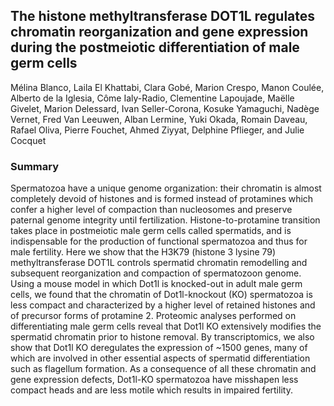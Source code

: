 ## The histone methyltransferase DOT1L regulates chromatin reorganization and gene expression during the postmeiotic differentiation of male germ cells
Mélina Blanco, Laila El Khattabi, Clara Gobé, Marion Crespo, Manon Coulée, Alberto de la Iglesia, Côme Ialy-Radio, Clementine Lapoujade, Maëlle Givelet, Marion Delessard, Ivan Seller-Corona, Kosuke Yamaguchi, Nadège Vernet, Fred Van Leeuwen, Alban Lermine, Yuki Okada, Romain Daveau, Rafael Oliva, Pierre Fouchet, Ahmed Ziyyat, Delphine Pflieger, and Julie Cocquet

### Summary
Spermatozoa have a unique genome organization: their chromatin is almost completely devoid of histones and is formed instead of protamines which confer a higher level of compaction than nucleosomes and preserve paternal genome integrity until fertilization. Histone-to-protamine transition takes place in postmeiotic male germ cells called spermatids, and is indispensable for the production of functional spermatozoa and thus for male fertility. Here we show that the H3K79 (histone 3 lysine 79) methyltransferase DOT1L controls spermatid chromatin remodelling and subsequent reorganization and compaction of spermatozoon genome. Using a mouse model in which Dot1l is knocked-out in adult male germ cells, we found that the chromatin of Dot1l-knockout (KO) spermatozoa is less compact and characterized by a higher level of retained histones and of precursor forms of protamine 2. Proteomic analyses performed on differentiating male germ cells reveal that Dot1l KO extensively modifies the spermatid chromatin prior to histone removal. By transcriptomics, we also show that Dot1l KO deregulates the expression of ~1500 genes, many of which are involved in other essential aspects of spermatid differentiation such as flagellum formation. As a consequence of all these chromatin and gene expression defects, Dot1l-KO spermatozoa have misshapen less compact heads and are less motile which results in impaired fertility. 
